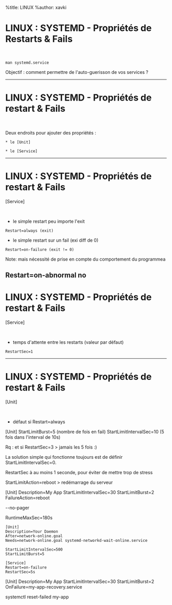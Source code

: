 %title: LINUX
%author: xavki


# LINUX : SYSTEMD - Propriétés de Restarts & Fails


<br>

```
man systemd.service
```

Objectif : comment permettre de l'auto-guerisson de vos services ?

----------------------------------------------------------------------------------

# LINUX : SYSTEMD - Propriétés de restart & Fails

<br>

Deux endroits pour ajouter des propriétés :

	* le [Unit]

	* le [Service]

----------------------------------------------------------------------------------

# LINUX : SYSTEMD - Propriétés de restart & Fails

[Service]

<br>

* le simple restart peu importe l'exit

```
Restart=always (exit)
```

* le simple restart sur un fail (exi diff de 0)

```
Restart=on-failure (exit != 0)
```

Note: mais nécessité de prise en compte du comportement du programmea

Restart=on-abnormal
no
----------------------------------------------------------------------------------

# LINUX : SYSTEMD - Propriétés de restart & Fails

[Service]

<br>

* temps d'attente entre les restarts (valeur par défaut)

```
RestartSec=1
```

----------------------------------------------------------------------------------

# LINUX : SYSTEMD - Propriétés de restart & Fails

[Unit]

<br>

* défaut si Restart=always

[Unit]
StartLimitBurst=5 (nombre de fois en fail)
StartLimitIntervalSec=10 (5 fois dans l'interval de 10s)

Rq : et si RestartSec=3 > jamais les 5 fois :)

La solution simple qui fonctionne toujours est de définir StartLimitIntervalSec=0. 

RestartSec à au moins 1 seconde, pour éviter de mettre trop de stress

StartLimitAction=reboot > redémarrage du serveur

[Unit]
Description=My App
StartLimitIntervalSec=30
StartLimitBurst=2
FailureAction=reboot

--no-pager

RuntimeMaxSec=180s


```
[Unit]
Description=Your Daemon
After=network-online.goal
Needs=network-online.goal systemd-networkd-wait-online.service

StartLimitIntervalSec=500
StartLimitBurst=5

[Service]
Restart=on-failure
RestartSec=5s
```



[Unit]
Description=My App
StartLimitIntervalSec=30
StartLimitBurst=2
OnFailure=my-app-recovery.service




systemctl reset-failed my-app





